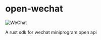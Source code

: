 # open-wechat

![WeChat](https://img.shields.io/badge/WeChat-07C160?style=for-the-badge&logo=wechat&logoColor=white)

A rust sdk for wechat miniprogram open api
